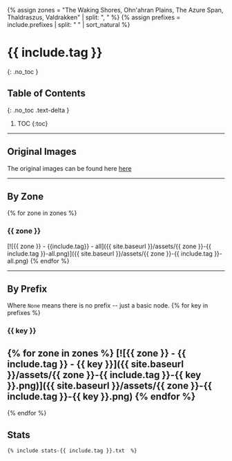 {% assign zones = "The Waking Shores, Ohn'ahran Plains, The Azure Span, Thaldraszus, Valdrakken" | split: ", " %}
{% assign prefixes = include.prefixes | split: " " | sort_natural %}

# {{ include.tag }}
{: .no_toc }

## Table of Contents
{: .no_toc .text-delta }

1. TOC
{:toc}

---

## Original Images
The original images can be found here [here](https://github.com/Sillocan/wow-node-plotting/tree/main/assets)

---

## By Zone
{% for zone in zones %}

### {{ zone }}

[![{{ zone }} - {{include.tag}} - all]({{ site.baseurl }}/assets/{{ zone }}-{{ include.tag }}-all.png)]({{ site.baseurl }}/assets/{{ zone }}-{{ include.tag }}-all.png)
{% endfor %}

---

## By Prefix

Where `None` means there is no prefix -- just a basic node.
{% for key in prefixes %}

### {{ key }}

{% for zone in zones %}
[![{{ zone }} - {{ include.tag }} - {{ key }}]({{ site.baseurl }}/assets/{{ zone }}-{{ include.tag }}-{{ key }}.png)]({{ site.baseurl }}/assets/{{ zone }}-{{ include.tag }}-{{ key }}.png)
{% endfor %}
---
{% endfor %}

## Stats

```
{% include stats-{{ include.tag }}.txt  %}

```
